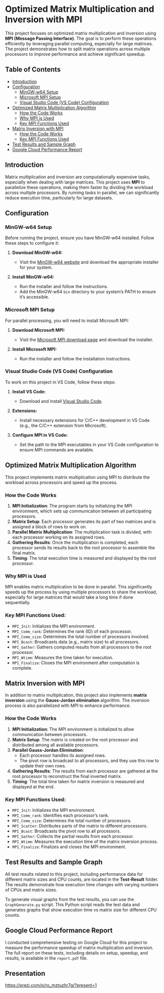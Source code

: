 # Optimized Matrix Multiplication and Inversion with MPI

This project focuses on optimized matrix multiplication and inversion using **MPI (Message Passing Interface)**. The goal is to perform these operations efficiently by leveraging parallel computing, especially for large matrices. The project demonstrates how to split matrix operations across multiple processors to improve performance and achieve significant speedup.

## Table of Contents
- [Introduction](#introduction)
- [Configuration](#configuration)
  - [MinGW-w64 Setup](#mingw-w64-setup)
  - [Microsoft MPI Setup](#microsoft-mpi-setup)
  - [Visual Studio Code (VS Code) Configuration](#visual-studio-code-vs-code-configuration)
- [Optimized Matrix Multiplication Algorithm](#optimized-matrix-multiplication-algorithm)
  - [How the Code Works](#how-the-code-works)
  - [Why MPI is Used](#why-mpi-is-used)
  - [Key MPI Functions Used](#key-mpi-functions-used)
- [Matrix Inversion with MPI](#matrix-inversion-with-mpi)
  - [How the Code Works](#how-the-code-works-1)
  - [Key MPI Functions Used](#key-mpi-functions-used-1)
- [Test Results and Sample Graph](#test-results-and-sample-graph)
- [Google Cloud Performance Report](#google-cloud-performance-report)

## Introduction

Matrix multiplication and inversion are computationally expensive tasks, especially when dealing with large matrices. This project uses **MPI** to parallelize these operations, making them faster by dividing the workload across multiple processors. By running tasks in parallel, we can significantly reduce execution time, particularly for large datasets.

## Configuration

### MinGW-w64 Setup

Before running the project, ensure you have MinGW-w64 installed. Follow these steps to configure it:

1. **Download MinGW-w64:**
   - Visit the [MinGW-w64 website](http://mingw-w64.org/doku.php) and download the appropriate installer for your system.

2. **Install MinGW-w64:**
   - Run the installer and follow the instructions.
   - Add the MinGW-w64 `bin` directory to your system’s PATH to ensure it’s accessible.

### Microsoft MPI Setup

For parallel processing, you will need to install Microsoft MPI:

1. **Download Microsoft MPI:**
   - Visit the [Microsoft MPI download page](https://www.microsoft.com/en-us/download/details.aspx?id=57467) and download the installer.

2. **Install Microsoft MPI:**
   - Run the installer and follow the installation instructions.

### Visual Studio Code (VS Code) Configuration

To work on this project in VS Code, follow these steps:

1. **Install VS Code:**
   - Download and install [Visual Studio Code](https://code.visualstudio.com/).

2. **Extensions:**
   - Install necessary extensions for C/C++ development in VS Code (e.g., the C/C++ extension from Microsoft).

3. **Configure MPI in VS Code:**
   - Set the path to the MPI executables in your VS Code configuration to ensure MPI commands are available.

## Optimized Matrix Multiplication Algorithm

This project implements matrix multiplication using MPI to distribute the workload across processors and speed up the process.

### How the Code Works

1. **MPI Initialization**: The program starts by initializing the MPI environment, which sets up communication between all participating processors.
2. **Matrix Setup**: Each processor generates its part of two matrices and is assigned a block of rows to work on.
3. **Parallel Matrix Multiplication**: The multiplication task is divided, with each processor working on its assigned rows.
4. **Gathering Results**: Once the multiplication is completed, each processor sends its results back to the root processor to assemble the final matrix.
5. **Timing**: The total execution time is measured and displayed by the root processor.

### Why MPI is Used

MPI enables matrix multiplication to be done in parallel. This significantly speeds up the process by using multiple processors to share the workload, especially for large matrices that would take a long time if done sequentially.

### Key MPI Functions Used:
- `MPI_Init`: Initializes the MPI environment.
- `MPI_Comm_rank`: Determines the rank (ID) of each processor.
- `MPI_Comm_size`: Determines the total number of processors involved.
- `MPI_Bcast`: Broadcasts data (e.g., matrix size) to all processors.
- `MPI_Gather`: Gathers computed results from all processors to the root processor.
- `MPI_Wtime`: Measures the time taken for execution.
- `MPI_Finalize`: Closes the MPI environment after computation is complete.

## Matrix Inversion with MPI

In addition to matrix multiplication, this project also implements **matrix inversion** using the **Gauss-Jordan elimination** algorithm. The inversion process is also parallelized with MPI to enhance performance.

### How the Code Works

1. **MPI Initialization**: The MPI environment is initialized to allow communication between processors.
2. **Matrix Setup**: The matrix is created on the root processor and distributed among all available processors.
3. **Parallel Gauss-Jordan Elimination**:
   - Each processor handles its assigned rows.
   - The pivot row is broadcast to all processors, and they use this row to update their own rows.
4. **Gathering Results**: The results from each processor are gathered at the root processor to reconstruct the final inverted matrix.
5. **Timing**: The total time taken for matrix inversion is measured and displayed at the end.

### Key MPI Functions Used:
- `MPI_Init`: Initializes the MPI environment.
- `MPI_Comm_rank`: Identifies each processor’s rank.
- `MPI_Comm_size`: Determines the total number of processors.
- `MPI_Scatter`: Distributes parts of the matrix to different processors.
- `MPI_Bcast`: Broadcasts the pivot row to all processors.
- `MPI_Gather`: Collects the partial results from each processor.
- `MPI_Wtime`: Measures the execution time of the matrix inversion process.
- `MPI_Finalize`: Finalizes and closes the MPI environment.

## Test Results and Sample Graph

All test results related to this project, including performance data for different matrix sizes and CPU counts, are located in the **Test-Result** folder. The results demonstrate how execution time changes with varying numbers of CPUs and matrix sizes.

To generate visual graphs from the test results, you can use the `GraphGenerate.py` script. This Python script reads the test data and generates graphs that show execution time vs matrix size for different CPU counts.

## Google Cloud Performance Report

I conducted comprehensive testing on Google Cloud for this project to measure the performance speedup of matrix multiplication and inversion. The full report on these tests, including details on setup, speedup, and results, is available in the `report.pdf` file.
## Presentation
https://prezi.com/p/ro_mztuzhr7g/?present=1
